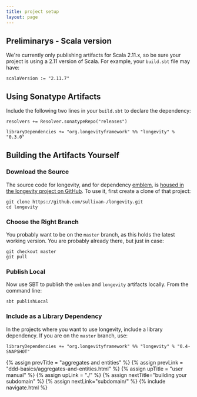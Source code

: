 ```yaml
---
title: project setup
layout: page
---
```


## Preliminarys - Scala version

We're currently only publishing artifacts for Scala 2.11.x, so be sure
your project is using a 2.11 version of Scala. For example, your
`build.sbt` file may have:

    scalaVersion := "2.11.7"

## Using Sonatype Artifacts

Include the following two lines in your `build.sbt` to declare the dependency:

    resolvers += Resolver.sonatypeRepo("releases")

    libraryDependencies += "org.longevityframework" %% "longevity" % "0.3.0"

## Building the Artifacts Yourself

### Download the Source

The source code for longevity, and for dependency
[emblem](https://github.com/sullivan-/emblem/wiki), is [housed in the
longevity project on
GitHub](https://github.com/sullivan-/longevity). To use it, first
create a clone of that project:

    git clone https://github.com/sullivan-/longevity.git
    cd longevity

### Choose the Right Branch

You probably want to be on the `master` branch, as this holds the
latest working version. You are probably already there, but just in
case:

    git checkout master
    git pull

### Publish Local

Now use SBT to publish the `emblem` and `longevity` artifacts
locally. From the command line:

    sbt publishLocal

### Include as a Library Dependency

In the projects where you want to use longevity, include a library
dependency. If you are on the `master` branch, use:

    libraryDependencies += "org.longevityframework" %% "longevity" % "0.4-SNAPSHOT"

{% assign prevTitle = "aggregates and entities" %}
{% assign prevLink = "ddd-basics/aggregates-and-entities.html" %}
{% assign upTitle = "user manual" %}
{% assign upLink = "./" %}
{% assign nextTitle="building your subdomain" %}
{% assign nextLink="subdomain/" %}
{% include navigate.html %}

